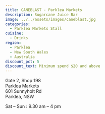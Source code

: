 ```yaml
---
title: CANEBLAST - Parklea Markets
description: Sugarcane Juice Bar
image: ../../assets/images/caneblast.jpg
categories:
  - Parklea Markets Stall
cuisine:
  - Drinks
region:
  - Parklea
  - New South Wales
  - Australia
discount_pct: 5
discount_text: Minimum spend $20 and above
---
```


Gate 2, Shop 198  
Parklea Markets  
601 Sunnyholt Rd  
Parklea, NSW

Sat – Sun : 9.30 am – 4 pm
